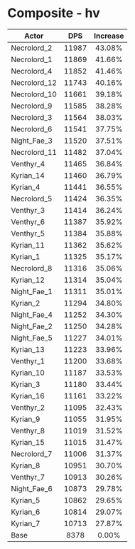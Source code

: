 # Composite - hv
| Actor | DPS | Increase |
|---|:---:|:---:|
|Necrolord_2|11987|43.08%|
|Necrolord_1|11869|41.66%|
|Necrolord_4|11852|41.46%|
|Necrolord_12|11743|40.16%|
|Necrolord_10|11661|39.18%|
|Necrolord_9|11585|38.28%|
|Necrolord_3|11564|38.03%|
|Necrolord_6|11541|37.75%|
|Night_Fae_3|11520|37.51%|
|Necrolord_11|11482|37.04%|
|Venthyr_4|11465|36.84%|
|Kyrian_14|11460|36.79%|
|Kyrian_4|11441|36.55%|
|Necrolord_5|11424|36.35%|
|Venthyr_3|11414|36.24%|
|Venthyr_6|11387|35.92%|
|Venthyr_5|11384|35.88%|
|Kyrian_11|11362|35.62%|
|Kyrian_1|11325|35.17%|
|Necrolord_8|11316|35.06%|
|Kyrian_12|11314|35.04%|
|Night_Fae_1|11311|35.01%|
|Kyrian_2|11294|34.80%|
|Night_Fae_4|11252|34.30%|
|Night_Fae_2|11250|34.28%|
|Night_Fae_5|11227|34.01%|
|Kyrian_13|11223|33.96%|
|Venthyr_1|11200|33.68%|
|Kyrian_10|11187|33.53%|
|Kyrian_3|11180|33.44%|
|Kyrian_16|11161|33.22%|
|Venthyr_2|11095|32.43%|
|Kyrian_9|11055|31.95%|
|Venthyr_8|11019|31.52%|
|Kyrian_15|11015|31.47%|
|Necrolord_7|11006|31.37%|
|Kyrian_8|10951|30.70%|
|Venthyr_7|10913|30.26%|
|Night_Fae_6|10873|29.78%|
|Kyrian_5|10862|29.65%|
|Kyrian_6|10814|29.07%|
|Kyrian_7|10713|27.87%|
|Base|8378|0.00%|
